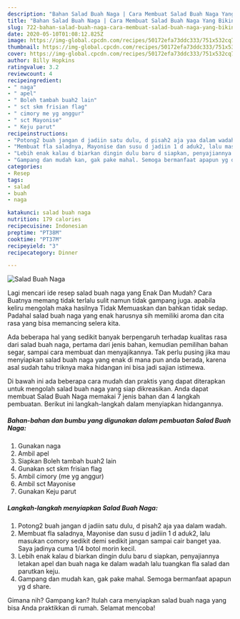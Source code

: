 ```yaml
---
description: "Bahan Salad Buah Naga | Cara Membuat Salad Buah Naga Yang Bikin Ngiler"
title: "Bahan Salad Buah Naga | Cara Membuat Salad Buah Naga Yang Bikin Ngiler"
slug: 722-bahan-salad-buah-naga-cara-membuat-salad-buah-naga-yang-bikin-ngiler
date: 2020-05-10T01:08:12.825Z
image: https://img-global.cpcdn.com/recipes/50172efa73ddc333/751x532cq70/salad-buah-naga-foto-resep-utama.jpg
thumbnail: https://img-global.cpcdn.com/recipes/50172efa73ddc333/751x532cq70/salad-buah-naga-foto-resep-utama.jpg
cover: https://img-global.cpcdn.com/recipes/50172efa73ddc333/751x532cq70/salad-buah-naga-foto-resep-utama.jpg
author: Billy Hopkins
ratingvalue: 3.2
reviewcount: 4
recipeingredient:
- " naga"
- " apel"
- " Boleh tambah buah2 lain"
- " sct skm frisian flag"
- " cimory me yg anggur"
- " sct Mayonise"
- " Keju parut"
recipeinstructions:
- "Potong2 buah jangan d jadiin satu dulu, d pisah2 aja yaa dalam wadah."
- "Membuat fla saladnya, Mayonise dan susu d jadiin 1 d aduk2, lalu masukan comory sedikit demi sedikit jangan sampai cair banget yaa. Saya jadinya cuma 1/4 botol morin kecil."
- "Lebih enak kalau d biarkan dingin dulu baru d siapkan, penyajiannya letakan apel dan buah naga ke dalam wadah lalu tuangkan fla salad dan parutkan keju."
- "Gampang dan mudah kan, gak pake mahal. Semoga bermanfaat apapun yg d share."
categories:
- Resep
tags:
- salad
- buah
- naga

katakunci: salad buah naga 
nutrition: 179 calories
recipecuisine: Indonesian
preptime: "PT38M"
cooktime: "PT37M"
recipeyield: "3"
recipecategory: Dinner

---
```



![Salad Buah Naga](https://img-global.cpcdn.com/recipes/50172efa73ddc333/751x532cq70/salad-buah-naga-foto-resep-utama.jpg)

Lagi mencari ide resep salad buah naga yang Enak Dan Mudah? Cara Buatnya memang tidak terlalu sulit namun tidak gampang juga. apabila keliru mengolah maka hasilnya Tidak Memuaskan dan bahkan tidak sedap. Padahal salad buah naga yang enak harusnya sih memiliki aroma dan cita rasa yang bisa memancing selera kita.

Ada beberapa hal yang sedikit banyak berpengaruh terhadap kualitas rasa dari salad buah naga, pertama dari jenis bahan, kemudian pemilihan bahan segar, sampai cara membuat dan menyajikannya. Tak perlu pusing jika mau menyiapkan salad buah naga yang enak di mana pun anda berada, karena asal sudah tahu triknya maka hidangan ini bisa jadi sajian istimewa.




Di bawah ini ada beberapa cara mudah dan praktis yang dapat diterapkan untuk mengolah salad buah naga yang siap dikreasikan. Anda dapat membuat Salad Buah Naga memakai 7 jenis bahan dan 4 langkah pembuatan. Berikut ini langkah-langkah dalam menyiapkan hidangannya.

<!--inarticleads1-->

##### Bahan-bahan dan bumbu yang digunakan dalam pembuatan Salad Buah Naga:

1. Gunakan  naga
1. Ambil  apel
1. Siapkan  Boleh tambah buah2 lain
1. Gunakan  sct skm frisian flag
1. Ambil  cimory (me yg anggur)
1. Ambil  sct Mayonise
1. Gunakan  Keju parut




<!--inarticleads2-->

##### Langkah-langkah menyiapkan Salad Buah Naga:

1. Potong2 buah jangan d jadiin satu dulu, d pisah2 aja yaa dalam wadah.
1. Membuat fla saladnya, Mayonise dan susu d jadiin 1 d aduk2, lalu masukan comory sedikit demi sedikit jangan sampai cair banget yaa. Saya jadinya cuma 1/4 botol morin kecil.
1. Lebih enak kalau d biarkan dingin dulu baru d siapkan, penyajiannya letakan apel dan buah naga ke dalam wadah lalu tuangkan fla salad dan parutkan keju.
1. Gampang dan mudah kan, gak pake mahal. Semoga bermanfaat apapun yg d share.




Gimana nih? Gampang kan? Itulah cara menyiapkan salad buah naga yang bisa Anda praktikkan di rumah. Selamat mencoba!
